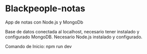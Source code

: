 # Blackpeople-notas
App de notas con Node.js y MongoDb


Base de datos conectada al localhost, necesario tener instalado y configurado MongoDB.
Necesario Node.js instalado y configurado.

Comando de Inicio: npm run dev 
